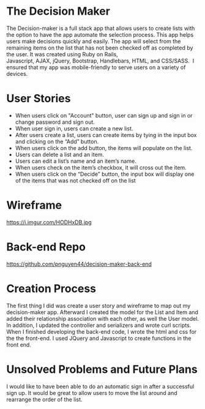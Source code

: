 # The Decision Maker

The Decision-maker is a full stack app that allows users to create lists with the option to have the app automate the selection process. This app helps users make decisions quickly and easily. The app will select from the remaining items on the list that has not been checked off as completed by the user. It was created using Ruby on Rails, Javascript, AJAX, jQuery, Bootstrap, Handlebars, HTML, and CSS/SASS.  I ensured that my app was mobile-friendly to serve users on a variety of devices.

# User Stories

- When users click on "Account" button, user can sign up and sign in or change password and sign out.
- When user sign in, users can create a new list.
- After users create a list, users can create items by tying in the input box and clicking on the “Add” button.
- When users click on the add button, the items will populate on the list.
- Users can delete a list and an item.
- Users can edit a list’s name and an item’s name.
- When users check on the item’s checkbox, it will cross out the item.
- When users click on the “Decide” button, the input box will display one of the items that was not checked off on the list

# Wireframe

https://i.imgur.com/HODHxDB.jpg

# Back-end Repo

https://github.com/pnguyen44/decision-maker-back-end

# Creation Process

 The first thing I did was create a user story and wireframe to map out my decision-maker app. Afterward I created the model for the List and Item and added their relationship association with each other, as well the User model. In addition, I updated the controller and serializers and wrote curl scripts. When I finished developing the back-end code, I wrote the html and css for the the front-end. I used JQuery and Javascript to create functions in the front end.

# Unsolved Problems and Future Plans

I would like to have been able to do an automatic sign in after a successful sign up.
It would be great to allow users to move the list around and rearrange the order of the list.
